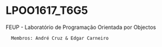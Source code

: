 # LPOO1617_T6G5

FEUP - Laboratório de Programação Orientada por Objectos

      Membros: André Cruz & Edgar Carneiro

